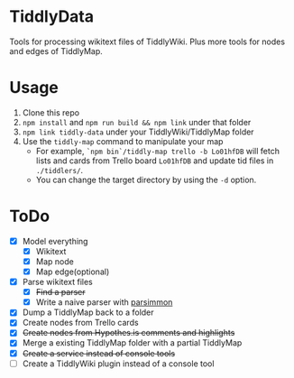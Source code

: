 # TiddlyData

Tools for processing wikitext files of TiddlyWiki. Plus more tools for nodes and edges of TiddlyMap.

# Usage

1. Clone this repo
2. `npm install` and `npm run build && npm link` under that folder
3. `npm link tiddly-data` under your TiddlyWiki/TiddlyMap folder
4. Use the `tiddly-map` command to manipulate your map
   * For example, `` `npm bin`/tiddly-map trello -b Lo01hfDB `` will fetch lists and cards from Trello board `Lo01hfDB` and update tid files in `./tiddlers/`.
   * You can change the target directory by using the `-d` option.

# ToDo

* [x] Model everything
  * [x] Wikitext
  * [x] Map node
  * [x] Map edge(optional)
* [x] Parse wikitext files
  * [x] ~~Find a parser~~
  * [x] Write a naive parser with [parsimmon][parsimmon]
* [x] Dump a TiddlyMap back to a folder
* [x] Create nodes from Trello cards
* [x] ~~Create nodes from Hypothes.is comments and highlights~~
* [x] Merge a existing TiddlyMap folder with a partial TiddlyMap
* [x] ~~Create a service instead of console tools~~
* [ ] Create a TiddlyWiki plugin instead of a console tool

[parsimmon]: https://github.com/jneen/parsimmon
